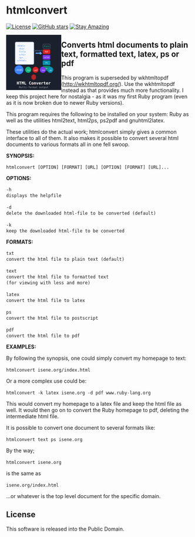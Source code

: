 # htmlconvert

[![License](https://img.shields.io/badge/License-Public%20Domain-brightgreen.svg)](https://unlicense.org/)
[![GitHub stars](https://img.shields.io/github/stars/isene/htmlconvert.svg)](https://github.com/isene/htmlconvert/stargazers)
[![Stay Amazing](https://img.shields.io/badge/Stay-Amazing-blue.svg)](https://isene.org)

<img src="img/htmlconvert_logo.svg" align="left" width="150" height="150" alt="HTML Converter Logo">

## Converts html documents to plain text, formatted text, latex, ps or pdf

This program is superseded by wkhtmltopdf (http://wkhtmltopdf.org/). Use the wkhtmltopdf instead as that provides much more functionality. I keep this project here for nostalgia - as it was my first Ruby program (even as it is now broken due to newer Ruby versions).

This program requires the following to be installed on your system: Ruby as well as the utilities html2text, html2ps, ps2pdf and gnuhtml2latex.

These utilities do the actual work; htmlconvert simply gives a common interface to all of them. It also makes it possible to convert several html documents to various formats all in one fell swoop.

**SYNOPSIS:**

    htmlconvert [OPTION] [FORMAT] [URL] [OPTION] [FORMAT] [URL]...

**OPTIONS:**

    -h
	displays the helpfile

    -d
	delete the downloaded html-file to be converted (default)

    -k
	keep the downloaded html-file to be converted

**FORMATS:**

    txt
	convert the html file to plain text (default)

    text
	convert the html file to formatted text 
	(for viewing with less and more)

    latex
	convert the html file to latex

    ps
	convert the html file to postscript

    pdf
	convert the html file to pdf
    
**EXAMPLES:**

By following the synopsis, one could simply convert my homepage to text:

```htmlconvert isene.org/index.html```

Or a more complex use could be:

```htmlconvert -k latex isene.org -d pdf www.ruby-lang.org```
  
This would convert my homepage to a latex file and keep the html file as well. It would then go on to convert the Ruby homepage to pdf, deleting the intermediate html file.

It is possible to convert one document to several formats like:

```htmlconvert text ps isene.org```

By the way; 

```htmlconvert isene.org```

is the same as

```isene.org/index.html```

...or whatever is the top level document for the specific domain.

## License
This software is released into the Public Domain.

